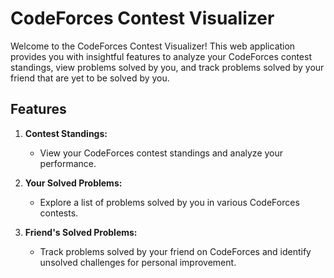 # CodeForces Contest Visualizer

Welcome to the CodeForces Contest Visualizer! This web application provides you with insightful features to analyze your CodeForces contest standings, view problems solved by you, and track problems solved by your friend that are yet to be solved by you.

## Features

1. **Contest Standings:**
   - View your CodeForces contest standings and analyze your performance.

2. **Your Solved Problems:**
   - Explore a list of problems solved by you in various CodeForces contests.

3. **Friend's Solved Problems:**
   - Track problems solved by your friend on CodeForces and identify unsolved challenges for personal improvement.

